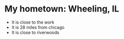 # My hometown: Wheeling, IL

- It is close to the work
- It is 28 miles from chicago
- It is close to riverwoods
